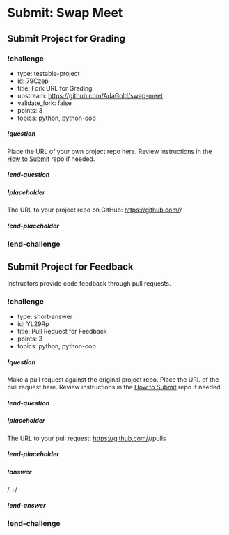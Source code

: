 # Submit: Swap Meet

## Submit Project for Grading

<!-- prettier-ignore-start -->
### !challenge
* type: testable-project
* id: 79Czep
* title: Fork URL for Grading
* upstream: https://github.com/AdaGold/swap-meet
* validate_fork: false
* points: 3
* topics: python, python-oop
##### !question

Place the URL of your own project repo here. Review instructions in the [How to Submit](../ada-project-practices/how-to-submit.md) repo if needed.

##### !end-question
##### !placeholder

The URL to your project repo on GitHub: https://github.com/<your-username>/<project-name>

##### !end-placeholder
### !end-challenge
<!-- prettier-ignore-end -->

## Submit Project for Feedback

Instructors provide code feedback through pull requests.

<!-- prettier-ignore-start -->
### !challenge
* type: short-answer
* id: YL29Rp
* title: Pull Request for Feedback
* points: 3
* topics: python, python-oop
##### !question

Make a pull request against the original project repo. Place the URL of the pull request here. Review instructions in the [How to Submit](../ada-project-practices/how-to-submit.md) repo if needed.

##### !end-question
##### !placeholder

The URL to your pull request: https://github.com/<some-ada-repo>/<project-name>/pulls

##### !end-placeholder
##### !answer

/.+/

##### !end-answer
### !end-challenge
<!-- prettier-ignore-end -->
